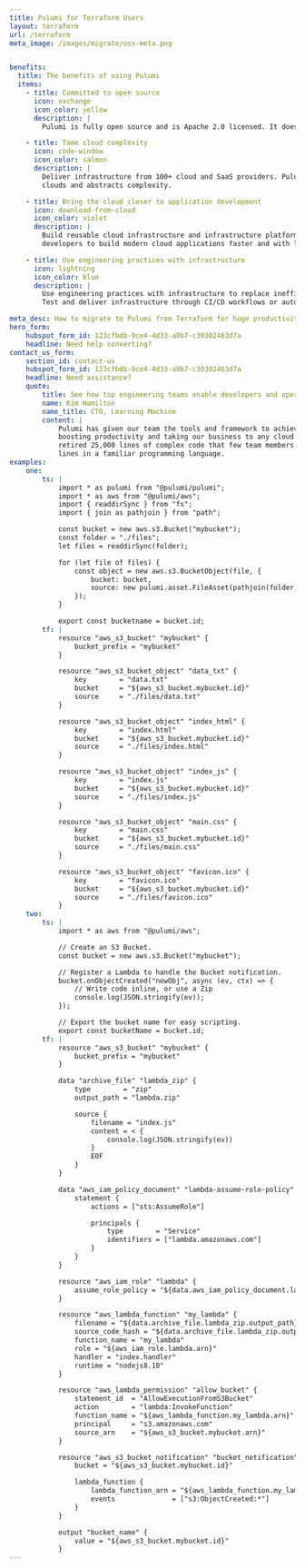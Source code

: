 ```yaml
---
title: Pulumi for Terraform Users
layout: terraform
url: /terraform
meta_image: /images/migrate/oss-meta.png


benefits:
  title: The benefits of using Pulumi
  items:
    - title: Committed to open source
      icon: exchange
      icon_color: yellow
      description: |
        Pulumi is fully open source and is Apache 2.0 licensed. It does not and never will depend on Business Source License software in any way.

    - title: Tame cloud complexity
      icon: code-window
      icon_color: salmon
      description: |
        Deliver infrastructure from 100+ cloud and SaaS providers. Pulumi’s SDKs provide a complete and consistent interface that offers full access to
        clouds and abstracts complexity.

    - title: Bring the cloud closer to application development
      icon: download-from-cloud
      icon_color: violet
      description: |
        Build reusable cloud infrastructure and infrastructure platforms that empower
        developers to build modern cloud applications faster and with less overhead.

    - title: Use engineering practices with infrastructure
      icon: lightning
      icon_color: blue
      description: |
        Use engineering practices with infrastructure to replace inefficient, manual infrastructure processes with automation.
        Test and deliver infrastructure through CI/CD workflows or automate deployments with code at runtime.

meta_desc: How to migrate to Pulumi from Terraform for huge productivity gains, and a unified programming model for Devs and DevOps.
hero_form:
    hubspot_form_id: 123cfbdb-9ce4-4d33-a9b7-c30302463d7a
    headline: Need help converting?
contact_us_form:
    section_id: contact-us
    hubspot_form_id: 123cfbdb-9ce4-4d33-a9b7-c30302463d7a
    headline: Need assistance?
    quote:
        title: See how top engineering teams enable developers and operators to work better together with Pulumi.
        name: Kim Hamilton
        name_title: CTO, Learning Machine
        content: |
            Pulumi has given our team the tools and framework to achieve a unified development and DevOps model,
            boosting productivity and taking our business to any cloud environment that our customers need. We
            retired 25,000 lines of complex code that few team members understood and replaced it with 100s of
            lines in a familiar programming language.
examples:
    one:
        ts: |
            import * as pulumi from "@pulumi/pulumi";
            import * as aws from "@pulumi/aws";
            import { readdirSync } from "fs";
            import { join as pathjoin } from "path";

            const bucket = new aws.s3.Bucket("mybucket");
            const folder = "./files";
            let files = readdirSync(folder);

            for (let file of files) {
                const object = new aws.s3.BucketObject(file, {
                    bucket: bucket,
                    source: new pulumi.asset.FileAsset(pathjoin(folder, file))
                });
            }

            export const bucketname = bucket.id;
        tf: |
            resource "aws_s3_bucket" "mybucket" {
                bucket_prefix = "mybucket"
            }

            resource "aws_s3_bucket_object" "data_txt" {
                key        = "data.txt"
                bucket     = "${aws_s3_bucket.mybucket.id}"
                source     = "./files/data.txt"
            }

            resource "aws_s3_bucket_object" "index_html" {
                key        = "index.html"
                bucket     = "${aws_s3_bucket.mybucket.id}"
                source     = "./files/index.html"
            }

            resource "aws_s3_bucket_object" "index_js" {
                key        = "index.js"
                bucket     = "${aws_s3_bucket.mybucket.id}"
                source     = "./files/index.js"
            }

            resource "aws_s3_bucket_object" "main.css" {
                key        = "main.css"
                bucket     = "${aws_s3_bucket.mybucket.id}"
                source     = "./files/main.css"
            }

            resource "aws_s3_bucket_object" "favicon.ico" {
                key        = "favicon.ico"
                bucket     = "${aws_s3_bucket.mybucket.id}"
                source     = "./files/favicon.ico"
            }
    two:
        ts: |
            import * as aws from "@pulumi/aws";

            // Create an S3 Bucket.
            const bucket = new aws.s3.Bucket("mybucket");

            // Register a Lambda to handle the Bucket notification.
            bucket.onObjectCreated("newObj", async (ev, ctx) => {
                // Write code inline, or use a Zip
                console.log(JSON.stringify(ev));
            });

            // Export the bucket name for easy scripting.
            export const bucketName = bucket.id;
        tf: |
            resource "aws_s3_bucket" "mybucket" {
                bucket_prefix = "mybucket"
            }

            data "archive_file" "lambda_zip" {
                type        = "zip"
                output_path = "lambda.zip"

                source {
                    filename = "index.js"
                    content = < {
                        console.log(JSON.stringify(ev))
                    }
                    EOF
                }
            }

            data "aws_iam_policy_document" "lambda-assume-role-policy" {
                statement {
                    actions = ["sts:AssumeRole"]

                    principals {
                        type        = "Service"
                        identifiers = ["lambda.amazonaws.com"]
                    }
                }
            }

            resource "aws_iam_role" "lambda" {
                assume_role_policy = "${data.aws_iam_policy_document.lambda-assume-role-policy.json}"
            }

            resource "aws_lambda_function" "my_lambda" {
                filename = "${data.archive_file.lambda_zip.output_path}"
                source_code_hash = "${data.archive_file.lambda_zip.output_base64sha256}"
                function_name = "my_lambda"
                role = "${aws_iam_role.lambda.arn}"
                handler = "index.handler"
                runtime = "nodejs8.10"
            }

            resource "aws_lambda_permission" "allow_bucket" {
                statement_id  = "AllowExecutionFromS3Bucket"
                action        = "lambda:InvokeFunction"
                function_name = "${aws_lambda_function.my_lambda.arn}"
                principal     = "s3.amazonaws.com"
                source_arn    = "${aws_s3_bucket.mybucket.arn}"
            }

            resource "aws_s3_bucket_notification" "bucket_notification" {
                bucket = "${aws_s3_bucket.mybucket.id}"

                lambda_function {
                    lambda_function_arn = "${aws_lambda_function.my_lambda.arn}"
                    events              = ["s3:ObjectCreated:*"]
                }
            }

            output "bucket_name" {
                value = "${aws_s3_bucket.mybucket.id}"
            }
---
```


